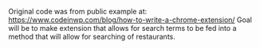 Original code was from public example at: https://www.codeinwp.com/blog/how-to-write-a-chrome-extension/
Goal will be to make extension that allows for search terms to be fed into 
a method that will allow for searching of restaurants.